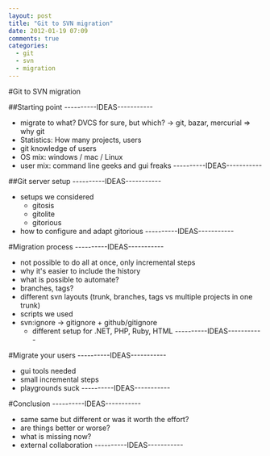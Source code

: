 ```yaml
---
layout: post
title: "Git to SVN migration"
date: 2012-01-19 07:09
comments: true
categories:
  - git
  - svn
  - migration
---
```


#Git to SVN migration

##Starting point
----------IDEAS-----------
- migrate to what? DVCS for sure, but which?
  -> git, bazar, mercurial => why git
- Statistics: How many projects, users
- git knowledge of users
- OS mix: windows / mac / Linux
- user mix: command line geeks and gui freaks
----------IDEAS-----------

##Git server setup
----------IDEAS-----------
- setups we considered
  * gitosis
  * gitolite
  * gitorious
- how to configure and adapt gitorious
----------IDEAS-----------


#Migration process
----------IDEAS-----------
- not possible to do all at once, only incremental steps
- why it's easier to include the history
- what is possible to automate?
- branches, tags?
- different svn layouts (trunk, branches, tags vs multiple projects in one trunk)
- scripts we used
- svn:ignore -> gitignore + github/gitignore
  * different setup for .NET, PHP, Ruby, HTML
----------IDEAS-----------

#Migrate your users
----------IDEAS-----------
- gui tools needed
- small incremental steps
- playgrounds suck
----------IDEAS-----------

#Conclusion
----------IDEAS-----------
- same same but different or was it worth the effort?
- are things better or worse?
- what is missing now?
- external collaboration
----------IDEAS-----------


